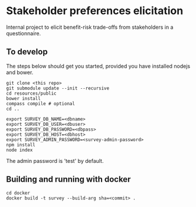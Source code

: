 # Stakeholder preferences elicitation

Internal project to elicit benefit-risk trade-offs from stakeholders in a questionnaire.

## To develop

The steps below should get you started, provided you have installed nodejs and bower.

````
git clone <this repo>
git submodule update --init --recursive
cd resources/public
bower install
compass compile # optional
cd ..

export SURVEY_DB_NAME=<dbname>
export SURVEY_DB_USER=<dbuser>
export SURVEY_DB_PASSWORD=<dbpass>
export SURVEY_DB_HOST=<dbhost>
export SURVEY_ADMIN_PASSWORD=<survey-admin-password>
npm install
node index
````

The admin password is 'test' by default.

## Building and running with docker

```
cd docker
docker build -t survey --build-arg sha=<commit> .
```
